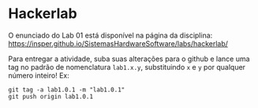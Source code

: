 # Hackerlab

O enunciado do Lab 01 está disponível na página da disciplina: https://insper.github.io/SistemasHardwareSoftware/labs/hackerlab/

Para entregar a atividade, suba suas alterações para o github e lance uma tag no padrão de nomenclatura `lab1.x.y`, substituindo `x` e `y` por qualquer número inteiro! Ex:

```console
git tag -a lab1.0.1 -m "lab1.0.1"
git push origin lab1.0.1
```